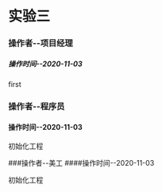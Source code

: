 # 实验三

### 操作者--项目经理

##### 操作时间--2020-11-03

first



### 操作者--程序员

#### 操作时间--2020-11-03

初始化工程


###操作者--美工
####操作时间--2020-11-03

初始化工程